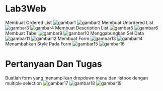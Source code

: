 # Lab3Web
Membuat Ordered List
![gambar1](https://github.com/AbiyanfarasDanuyasa/Lab3Web/assets/115562487/e178b5f8-3672-49be-9dbc-f98e09efb6cf)
![gambar2](https://github.com/AbiyanfarasDanuyasa/Lab3Web/assets/115562487/5f95bc70-3683-4306-9857-c3d1cb465fdf)
Membuat Unordered List
![gambar3](https://github.com/AbiyanfarasDanuyasa/Lab3Web/assets/115562487/ce7bbc34-c85a-4762-a1b6-500a599c39cd)
![gambar4](https://github.com/AbiyanfarasDanuyasa/Lab3Web/assets/115562487/6f849f87-792f-409b-bd66-39812be3eb97)
Membuat Description List
![gambar5](https://github.com/AbiyanfarasDanuyasa/Lab3Web/assets/115562487/c0d5e8f0-8cf6-45b5-97b4-f68b0ab2ac11)
![gambar6](https://github.com/AbiyanfarasDanuyasa/Lab3Web/assets/115562487/499c5ad6-bcfe-4704-9d67-062f5ddca32c)
Membuat Tabel
![gambar9](https://github.com/AbiyanfarasDanuyasa/Lab3Web/assets/115562487/8a756290-a5ce-46f0-af7f-613f8a90ddc6)
![gambar10](https://github.com/AbiyanfarasDanuyasa/Lab3Web/assets/115562487/5e8a802b-a591-4021-883a-18e3c65c3312)
Menggabungkan Sel Data
![gambar11](https://github.com/AbiyanfarasDanuyasa/Lab3Web/assets/115562487/f57f74c9-bbbd-4e8b-a552-93e995762d76)
![gambar12](https://github.com/AbiyanfarasDanuyasa/Lab3Web/assets/115562487/e7323928-618a-4674-b8a6-2397efa9538f)
Membuat Form
![gambar13](https://github.com/AbiyanfarasDanuyasa/Lab3Web/assets/115562487/83d288de-c0d1-4bd0-aa27-7219f3dbd471)
![gambar14](https://github.com/AbiyanfarasDanuyasa/Lab3Web/assets/115562487/6e230ea5-5250-4dd2-b89e-e5e6018ba148)
Menambahkan Style Pada Form
![gambar15](https://github.com/AbiyanfarasDanuyasa/Lab3Web/assets/115562487/2da7ac12-7a70-4f50-9ddb-9b1059af15fa)
![gambar16](https://github.com/AbiyanfarasDanuyasa/Lab3Web/assets/115562487/a5b4e80c-9927-4c33-826d-cc4302d0c42c)
# Pertanyaan Dan Tugas
Buatlah form yang menampilkan dropdown menu dan listbox dengan multiple selection
![gambar17](https://github.com/AbiyanfarasDanuyasa/Lab3Web/assets/115562487/916d86f7-802d-4b5e-943c-f82ac636928a)
![gambar18](https://github.com/AbiyanfarasDanuyasa/Lab3Web/assets/115562487/8ed6a7cb-57b6-476e-84a2-9cec6ba8ba36)
![gambar19](https://github.com/AbiyanfarasDanuyasa/Lab3Web/assets/115562487/df7b1c20-e648-4c6b-890f-d61a5d5c27ec)


